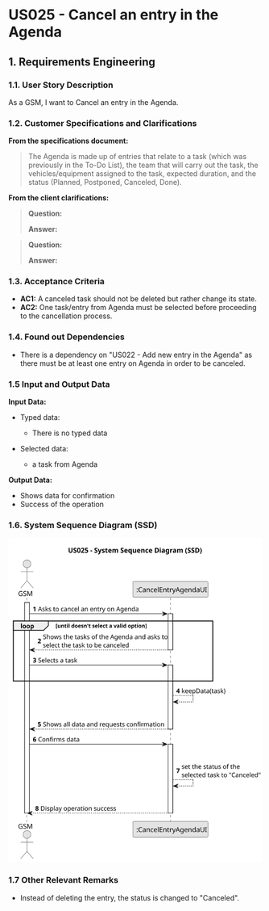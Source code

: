 # US025 - Cancel an entry in the Agenda


## 1. Requirements Engineering

### 1.1. User Story Description

As a GSM, I want to Cancel an entry in the Agenda.

### 1.2. Customer Specifications and Clarifications 

**From the specifications document:**

>	The Agenda is made
up of entries that relate to a task (which was previously in the To-Do List),
the team that will carry out the task, the vehicles/equipment assigned to
the task, expected duration, and the status (Planned, Postponed, Canceled,
Done).

> 
**From the client clarifications:**

> **Question:** 
>
> **Answer:** 

> **Question:** 
>
> **Answer:** 
 
### 1.3. Acceptance Criteria

* **AC1:**  A canceled task should not be deleted but rather change its state.
* **AC2:** One task/entry from Agenda must be selected before proceeding to the cancellation process.



### 1.4. Found out Dependencies

* There is a dependency on "US022 - Add new entry in the Agenda" as there must be at least one entry on Agenda in order to be canceled.

### 1.5 Input and Output Data

**Input Data:**

* Typed data:
    * There is no typed data
	
* Selected data:
    * a task from Agenda

**Output Data:**

* Shows data for confirmation
* Success of the operation

### 1.6. System Sequence Diagram (SSD)


![System Sequence Diagram](svg/us025-system-sequence-diagram.svg)



### 1.7 Other Relevant Remarks

* Instead of deleting the entry, the status is changed to "Canceled".